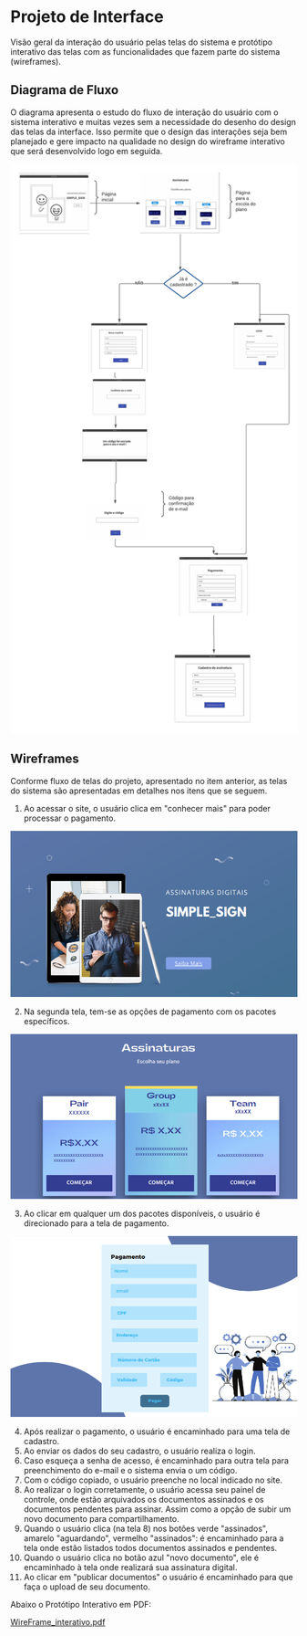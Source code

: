 
# Projeto de Interface


Visão geral da interação do usuário pelas telas do sistema e protótipo interativo das telas com as funcionalidades que fazem parte do sistema (wireframes).



## Diagrama de Fluxo

O diagrama apresenta o estudo do fluxo de interação do usuário com o sistema interativo e  muitas vezes sem a necessidade do desenho do design das telas da interface. Isso permite que o design das interações seja bem planejado e gere impacto na qualidade no design do wireframe interativo que será desenvolvido logo em seguida.

![Diagrama de Fluxo](img/simplesignFluxo.png)



## Wireframes

Conforme fluxo de telas do projeto, apresentado no item anterior, as telas do sistema são apresentadas em detalhes nos itens que se seguem. 


1. Ao acessar o site, o usuário clica em "conhecer mais" para poder processar o pagamento.

![Home-Page](img/Home-Page.png)

2. Na segunda tela, tem-se as opções de pagamento com os pacotes específicos. 

![assinaturas](img/assinaturas.png)

3. Ao clicar em qualquer um dos pacotes disponíveis, o usuário é direcionado para a tela de pagamento.

![pagamento](img/pagamento.png)

4. Após realizar o pagamento, o usuário é encaminhado para uma tela de cadastro.
7. Ao enviar os dados do seu cadastro, o usuário realiza o login.
8. Caso esqueça a senha de acesso, é encaminhado para outra tela para preenchimento do e-mail e o sistema envia o um código. 
9. Com o código copiado, o usuário preenche no local indicado no site.
10. Ao realizar o login corretamente, o usuário acessa seu painel de controle, onde estão arquivados os documentos assinados e os documentos pendentes para assinar. Assim como a opção de subir um novo documento para compartilhamento.
11. Quando o usuário clica (na tela 8) nos botões verde "assinados", amarelo "aguardando", vermelho "assinados": é encaminhado para a tela onde estão listados todos documentos assinados e pendentes.
12. Quando o usuário clica no botão azul "novo documento", ele é encaminhado à tela onde realizará sua assinatura digital.
13. Ao clicar em "publicar documentos" o usuário é encaminhado para que faça o upload de seu documento.

Abaixo o Protótipo Interativo em PDF:

[WireFrame_interativo.pdf](https://github.com/ICEI-PUC-Minas-PMV-ADS/pmv-ads-2022-1-e2-proj-int-t5-Simple_Sign/files/8427663/WireFrame_interativo.pdf)


